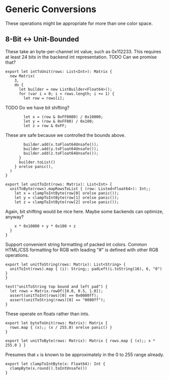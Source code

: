 # Generic Conversions

These operations might be appropriate for more than one color space.

## 8-Bit <-> Unit-Bounded

These take an byte-per-channel int value, such as 0x112233. This requires at
least 24 bits in the backend int representation. TODO Can we promise that?

    export let intToUnit(rows: List<Int>): Matrix {
      new Matrix(
        3,
        do {
          let builder = new ListBuilder<Float64>();
          for (var i = 0; i < rows.length; i += 1) {
            let row = rows[i];

TODO Do we have bit shifting?

            let x = (row & 0xFF0000) / 0x10000;
            let y = (row & 0xFF00) / 0x100;
            let z = row & 0xFF;

These are safe because we controlled the bounds above.

            builder.add(x.toFloat64Unsafe());
            builder.add(y.toFloat64Unsafe());
            builder.add(z.toFloat64Unsafe());
          }
          builder.toList()
        } orelse panic(),
      )
    }

    export let unitToInt(rows: Matrix): List<Int> {
      unitToByte(rows).mapRowsToList { (row: Listed<Float64>): Int;;
        let x = clampToIntByte(row[0] orelse panic());
        let y = clampToIntByte(row[1] orelse panic());
        let z = clampToIntByte(row[2] orelse panic());

Again, bit shifting would be nice here. Maybe some backends can optimize,
anyway?

        x * 0x10000 + y * 0x100 + z
      }
    }

Support convenient string formatting of packed int colors. Common HTML/CSS
formatting for RGB with leading "\#" is defined with other RGB operations.

    export let unitToString(rows: Matrix): List<String> {
      unitToInt(rows).map { (i): String;; padLeft(i.toString(16), 6, "0") }
    }

    test("unitToString top bound and left pad") {
      let rows = Matrix.rowOf([0.0, 0.5, 1.0]);
      assert(unitToInt(rows)[0] == 0x0080ff);
      assert(unitToString(rows)[0] == "0080ff");
    }

These operate on floats rather than ints.

    export let byteToUnit(rows: Matrix): Matrix {
      rows.map { (x);; (x / 255.0) orelse panic() }
    }

    export let unitToByte(rows: Matrix): Matrix { rows.map { (x);; x * 255.0 } }

Presumes that `x` is known to be approximately in the 0 to 255 range already.

    export let clampToIntByte(x: Float64): Int {
      clampByte(x.round().toIntUnsafe())
    }

